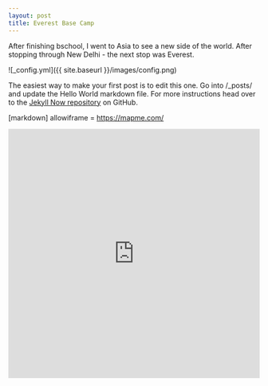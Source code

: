 ```yaml
---
layout: post
title: Everest Base Camp
---
```


After finishing bschool, I went to Asia to see a new side of the world. After stopping through New Delhi - the next stop was Everest.

![_config.yml]({{ site.baseurl }}/images/config.png)


The easiest way to make your first post is to edit this one. Go into /_posts/ and update the Hello World markdown file. For more instructions head over to the [Jekyll Now repository](https://github.com/barryclark/jekyll-now) on GitHub.

[markdown]
  allowiframe = https://mapme.com/

<iframe src='https://mapme.com/everest-base-camp' width='100%' height='500' marginwidth=0 marginheight=0 hspace=0 vspace=0 frameborder=0 scrolling='no' border=0></iframe>
